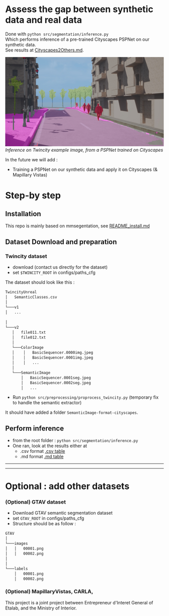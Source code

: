 # Assess the gap between synthetic data and real data

Done with `python src/segmentation/inference.py` \
Which performs inference of a pre-trained Cityscapes PSPNet on our synthetic data. \
See results at [Cityscapes2Others.md](Cityscapes2Others.md).


![Cityscapes2Twincity](data/Cityscapes2Twincity.jpeg)
*Inference on Twincity example image, from a PSPNet trained on Cityscapes*

In the future we will add :
- Training a PSPNet on our synthetic data and apply it on Cityscapes (& Mapillary Vistas)



# Step-by step

## Installation
This repo is mainly based on mmsegentation, see [README_install.md](README_install.md)

## Dataset Download and preparation



### Twincity dataset
  - download (contact us directly for the dataset)
  - set `$TWINCITY_ROOT` in configs/paths_cfg 


The dataset should look like this : 
```
TwincityUnreal
│   SemanticClasses.csv
│
└───v1
│   ...

│
└───v2
   │   file011.txt
   │   file012.txt
   │
   └───ColorImage
   │    │   BasicSequencer.0000img.jpeg
   │    │   BasicSequencer.0001img.jpeg
   │    │   ...
   │ 
   └───SemanticImage  
       │   BasicSequencer.0001seg.jpeg
       │   BasicSequencer.0002seg.jpeg
       │   ...
```

- Run `python src/preprocessing/proprocess_twincity.py` (temporary fix to handle the semantic extractor)

It should have added a folder `SemanticImage-format-cityscapes`.


## Perform inference
- from the root folder : `python src/segmentation/inference.py`
- One ran, look at the results either at
  - .csv format [.csv table](output/benchmark/Cityscapes-2-Others.csv)
  - .md format [.md table](Cityscapes2Others.md)

--------------------------------------------------------------

--------------------------------------------------------------


# Optional : add other datasets




### (Optional) GTAV dataset
- Download GTAV semantic segmentation dataset
- set `GTAV_ROOT` in configs/paths_cfg
- Structure should be as follow :

```
GTAV
│
└───images
│   │   00001.png
│   │   00002.png
│   
│   
└───labels
    │   00001.png
    │   00002.png
```

### (Optional) MapillaryVistas, CARLA, 




This project is a joint project between Entrepreneur d'Interet General of Etalab, and the Ministry of Interior.